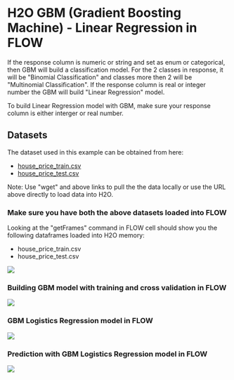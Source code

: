 # H2O GBM (Gradient Boosting Machine) - Linear Regression in FLOW #

If the response column is numeric or string and set as enum or categorical, then GBM will build a classification model. For the 2 classes in response, it will be "Binomial Classification" and classes more then 2 will be "Multinomial Classification". If the response column is real or integer number the GBM will build "Linear Regression" model.

To build Linear Regression model with GBM, make sure your response column is either interger or real number. 

## Datasets ##
The dataset used in this example can be obtained from here:
 - [house_price_train.csv](https://raw.githubusercontent.com/Avkash/mldl/master/data/house_price_train.csv)
 - [house_price_test.csv](https://raw.githubusercontent.com/Avkash/mldl/master/data/house_price_test.csv)

Note: Use "wget" and above links to pull the the data locally or use the URL above directly to load data into H2O.

### Make sure you have both the above datasets loaded into FLOW ###
Looking at the "getFrames" command in FLOW cell should show you the following dataframes loaded into H2O memory:
 - house_price_train.csv
 - house_price_test.csv

![](https://github.com/Avkash/mldl/blob/master/images/flow_house_train_test.png?raw=true)

### Building GBM model with training and cross validation in FLOW ###
![](https://github.com/Avkash/mldl/blob/master/images/flow_gbm_lin_model.png?raw=true)

### GBM Logistics Regression model in FLOW ###
![](https://github.com/Avkash/mldl/blob/master/images/flow_gbm_lin_details.png?raw=true)

### Prediction with GBM Logistics Regression model in FLOW ###
![](https://github.com/Avkash/mldl/blob/master/images/flow_gbm_lin_pred.png?raw=true)
